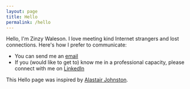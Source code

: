 ```yaml
---
layout: page
title: Hello
permalink: /hello
---
```

Hello, I'm Zinzy Waleson. I love meeting kind Internet strangers and lost connections. Here's how I prefer to communicate:

- You can send me an [email](mailto:zinzy@pm.me)
- If you (would like to get to) know me in a professional capacity, please connect with me on [LinkedIn](https://nl.linkedin.com/in/zinzy)

This Hello page was inspired by [Alastair Johnston](https://alastairjohnston.com/introducing-hello-pages/).